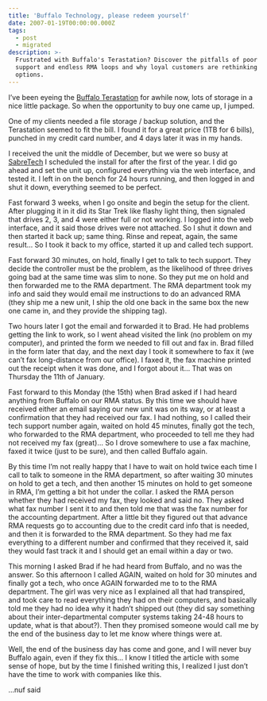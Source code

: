 ```yaml
---
title: 'Buffalo Technology, please redeem yourself'
date: 2007-01-19T00:00:00.000Z
tags:
  - post
  - migrated
description: >-
  Frustrated with Buffalo's Terastation? Discover the pitfalls of poor tech
  support and endless RMA loops and why loyal customers are rethinking their
  options.
---
```


I’ve been eyeing the [Buffalo Terastation](http://www.buffalo-technology.com/products/product-detail.php?productid=97) for awhile now, lots of storage in a nice little package. So when the opportunity to buy one came up, I jumped.

One of my clients needed a file storage / backup solution, and the Terastation seemed to fit the bill. I found it for a great price (1TB for 6 bills), punched in my credit card number, and 4 days later it was in my hands.

I received the unit the middle of December, but we were so busy at [SabreTech](http://www.sabretechllc.com) I scheduled the install for after the first of the year. I did go ahead and set the unit up, configured everything via the web interface, and tested it. I left in on the bench for 24 hours running, and then logged in and shut it down, everything seemed to be perfect.

Fast forward 3 weeks, when I go onsite and begin the setup for the client. After plugging it in it did its Star Trek like flashy light thing, then signaled that drives 2, 3, and 4 were either full or not working. I logged into the web interface, and it said those drives were not attached. So I shut it down and then started it back up; same thing. Rinse and repeat, again, the same result… So I took it back to my office, started it up and called tech support.

Fast forward 30 minutes, on hold, finally I get to talk to tech support. They decide the controller must be the problem, as the likelihood of three drives going bad at the same time was slim to none. So they put me on hold and then forwarded me to the RMA department. The RMA department took my info and said they would email me instructions to do an advanced RMA (they ship me a new unit, I ship the old one back in the same box the new one came in, and they provide the shipping tag).

Two hours later I got the email and forwarded it to Brad. He had problems getting the link to work, so I went ahead visited the link (no problem on my computer), and printed the form we needed to fill out and fax in. Brad filled in the form later that day, and the next day I took it somewhere to fax it (we can’t fax long-distance from our office). I faxed it, the fax machine printed out the receipt when it was done, and I forgot about it… That was on Thursday the 11th of January.

Fast forward to this Monday (the 15th) when Brad asked if I had heard anything from Buffalo on our RMA status. By this time we should have received either an email saying our new unit was on its way, or at least a confirmation that they had received our fax. I had nothing, so I called their tech support number again, waited on hold 45 minutes, finally got the tech, who forwarded to the RMA department, who proceeded to tell me they had not received my fax (great)… So I drove somewhere to use a fax machine, faxed it twice (just to be sure), and then called Buffalo again.

By this time I’m not really happy that I have to wait on hold twice each time I call to talk to someone in the RMA department, so after waiting 30 minutes on hold to get a tech, and then another 15 minutes on hold to get someone in RMA, I’m getting a bit hot under the collar. I asked the RMA person whether they had received my fax, they looked and said no. They asked what fax number I sent it to and then told me that was the fax number for the accounting department. After a little bit they figured out that advance RMA requests go to accounting due to the credit card info that is needed, and then it is forwarded to the RMA department. So they had me fax everything to a different number and confirmed that they received it, said they would fast track it and I should get an email within a day or two.

This morning I asked Brad if he had heard from Buffalo, and no was the answer. So this afternoon I called AGAIN, waited on hold for 30 minutes and finally got a tech, who once AGAIN forwarded me to to the RMA department. The girl was very nice as I explained all that had transpired, and took care to read everything they had on their computers, and basically told me they had no idea why it hadn’t shipped out (they did say something about their inter-departmental computer systems taking 24-48 hours to update, what is that about?). Then they promised someone would call me by the end of the business day to let me know where things were at.

Well, the end of the business day has come and gone, and I will never buy Buffalo again, even if they fix this… I know I titled the article with some sense of hope, but by the time I finished writing this, I realized I just don’t have the time to work with companies like this.

…nuf said

